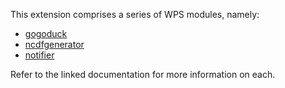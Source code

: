 This extension comprises a series of WPS modules, namely:

* [gogoduck](doc/GOGODUCK_README.md)
* [ncdfgenerator](doc/NCDFGENERATOR_README.md)
* [notifier](doc/NOTIFIER_README.md)

Refer to the linked documentation for more information on each.